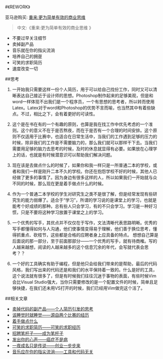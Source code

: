 #《REWORK》

亚马逊购买: [重来:更为简单有效的商业思维](http://www.amazon.cn/gp/product/B0048EKQS0/ref=as_li_ss_tl?ie=UTF8&camp=536&creative=3132&creativeASIN=B0048EKQS0&linkCode=as2&tag=xunta-23)


> 中文:《重来:更为简单有效的商业思维 》

- 不要过早关注细节
- 卖掉副产品
- 音乐就在你的指尖流淌
- 培养自己的拥趸
- 可笑的求职简历
- 速度改变一切

##思考

1. 一开始我只需要这样一份个人简历，用于可以给自己找份工作，同时又可以清晰表达自己接近于设计师的思想。Photoshop制作起来的足够美观，但是和word一样体现不出我们是一个程序员，一个有思想的思考者，所以转而使用Latex。Latex对于word和Photoshop的优势不言而喻，也当然其中有着些缺点。不过，相比之下，会有着更好的可读性。

2. 这个是在书在有的一个有趣的原则，也算是我在找工作中优先考虑的一个准则。这个的意义不在于是否熬夜，而在于是否有一个合理的时间安排。这个原则不仅适用于比赛中，也适合在日常生活中，当我们的工作遇到足够的压力的时候，除非我们的工作是不需要脑力的，那么我们就可以那样干下去。当我们需要用足够的脑力去思考的时候，及时的休息就显得有必要。如果放在心理学上的话，也就是有时候潜意识可以帮助我们解决问题。

3. 现在该是去做点什么的时候了，如果你和我一样只是一所普通二本的学校，或者和我们一样是刚升二本不久的学校。你还在抱怨学校不好的时候，其他人已经做了更多的事情了。因为身边有很多这样的人，所以如果我们一开始就与众不同的时候，那么现在更是着手做点什么的时候。

4. 作为一个普通二本学校的学生对研究生之类不是很了解，但是经常发现有些研究生的能力弱爆了。适合于“学习”，所谓的学习说的是课堂上的学习，也就是能考个好成绩的那种。总有些人只会学习，有的不只会学习。学习是一种好习惯，只是不要将这种学习放置于课堂之上的学习。

5. 一个优秀的写手，其优点并不仅仅在于写作，文法清晰代表思路明晰。优秀的写手都懂得如何与人沟通，他们使事情变得易于理解，他们善于换位思考，懂得抓重点、砍枝节，这些都是合格的应聘者身上应具备的特点。 想想自己算是后面说的那一部分，至于前面那部分——一个优秀的写手，就有待商榷。写的人越来越想，阅读的人越来越多的这个信息冗余的年代，会写就代表会思考？？

6. 一个好的工具确实有助于编程，但是他只会给我们带来的是帮助，最后的代码风格，我们写出来的代码还是和我们的水平保持着一致的。什么是好的工具，这个说法就有很多了，但是有时候我们往往沉迷于事物的表面，有些时候Vim会比Visual Studio强大，当你只需要修改的是一个配置文件的时候，简单且足够快捷，在我们还未用VS打开的时候，我们已经用Vim做完这个活了。


##相关文章

- [卖掉代码的副产品——个人简历引发的思考](http://www.phodal.com/blog/Think-of-REWORK%20Sell%20your%20by-products%20/)
- [该睡觉时就睡觉——源自两个比赛的经历](http://www.phodal.com/blog/rework-to-rework/)
- [着手做点什么](http://www.phodal.com/blog//think-of-rework-Start%2520making%2520something/)
- [可笑的求职简历——可笑的求职经历](http://www.phodal.com/blog/rework-Resume%20Are%20Ridiculous/)
- [招聘笔杆子——成为笔杆子](http://www.phodal.com/blog/think-of-rework-be-a-writer/)
- [发出你的心声——癌症不是病](http://www.phodal.com/blog/think-of-rework-7-Sound-Like-You/)
- [一夜成名只是传说——创业一步步来](http://www.phodal.com/blog/think-of-rework-The%2520myth%2520of%2520the%2520overnight%2520sensation/)
- [音乐应在你的指尖流淌——工具和代码无关](http://www.phodal.com/blog/think-of-rework-4-best-tool/)
